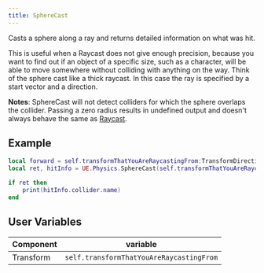```yaml
---
title: SphereCast
---
```


Casts a sphere along a ray and returns detailed information on what was hit.

This is useful when a Raycast does not give enough precision, because you want to find out if an object of a specific size, such as a character, will be able to move somewhere without colliding with anything on the way. Think of the sphere cast like a thick raycast. In this case the ray is specified by a start vector and a direction.

**Notes**: SphereCast will not detect colliders for which the sphere overlaps the collider. Passing a zero radius results in undefined output and doesn't always behave the same as [Raycast](snippet-ray-casting).

## Example

```lua
local forward = self.transformThatYouAreRaycastingFrom:TransformDirection(UE.Vector3.forward);
local ret, hitInfo = UE.Physics.SphereCast(self.transformThatYouAreRaycastingFrom.position, 0.02, forward, 50, CL.LayerDefine.EnvLayerMask.value)

if ret then
    print(hitInfo.collider.name)
end
```

## User Variables

| Component   | variable    |
| ----------- | ----------- |
| Transform   | `self.transformThatYouAreRaycastingFrom` |

